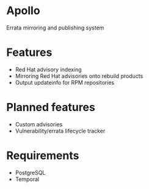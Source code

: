 # Apollo

Errata mirroring and publishing system

# Features

* Red Hat advisory indexing
* Mirroring Red Hat advisories onto rebuild products
* Output updateinfo for RPM repositories

# Planned features

* Custom advisories
* Vulnerability/errata lifecycle tracker

# Requirements

* PostgreSQL
* Temporal